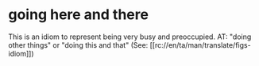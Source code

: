 # going here and there

This is an idiom to represent being very busy and preoccupied. AT: "doing other things" or "doing this and that" (See: [[rc://en/ta/man/translate/figs-idiom]])

